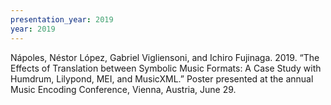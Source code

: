 ```yaml
---
presentation_year: 2019
year: 2019
---
```


Nápoles, Néstor López, Gabriel Vigliensoni, and Ichiro Fujinaga. 2019. “The Effects of Translation between Symbolic Music Formats: A Case Study with Humdrum, Lilypond, MEI, and MusicXML.” Poster presented at the annual Music Encoding Conference, Vienna, Austria, June 29.